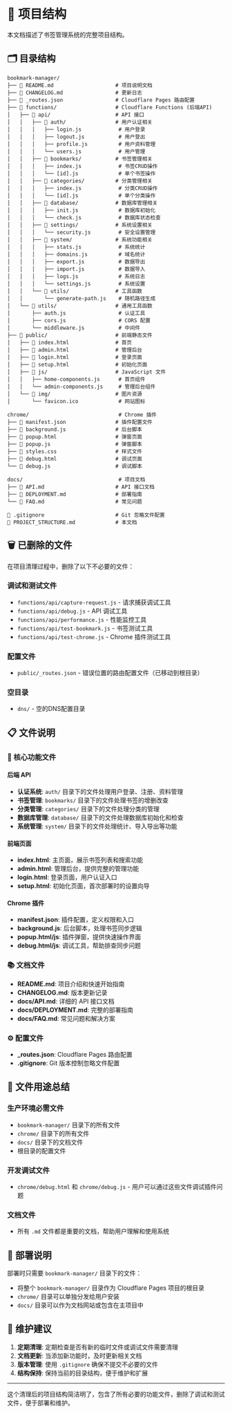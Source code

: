 # 📁 项目结构

本文档描述了书签管理系统的完整项目结构。

## 🗂️ 目录结构

```
bookmark-manager/
├── 📄 README.md                    # 项目说明文档
├── 📄 CHANGELOG.md                 # 更新日志
├── 📄 _routes.json                 # Cloudflare Pages 路由配置
├── 📁 functions/                   # Cloudflare Functions (后端API)
│   ├── 📁 api/                     # API 接口
│   │   ├── 📁 auth/                # 用户认证相关
│   │   │   ├── login.js            # 用户登录
│   │   │   ├── logout.js           # 用户登出
│   │   │   ├── profile.js          # 用户资料管理
│   │   │   └── users.js            # 用户管理
│   │   ├── 📁 bookmarks/           # 书签管理相关
│   │   │   ├── index.js            # 书签CRUD操作
│   │   │   └── [id].js             # 单个书签操作
│   │   ├── 📁 categories/          # 分类管理相关
│   │   │   ├── index.js            # 分类CRUD操作
│   │   │   └── [id].js             # 单个分类操作
│   │   ├── 📁 database/            # 数据库管理相关
│   │   │   ├── init.js             # 数据库初始化
│   │   │   └── check.js            # 数据库状态检查
│   │   ├── 📁 settings/            # 系统设置相关
│   │   │   └── security.js         # 安全设置管理
│   │   ├── 📁 system/              # 系统功能相关
│   │   │   ├── stats.js            # 系统统计
│   │   │   ├── domains.js          # 域名统计
│   │   │   ├── export.js           # 数据导出
│   │   │   ├── import.js           # 数据导入
│   │   │   ├── logs.js             # 系统日志
│   │   │   └── settings.js         # 系统设置
│   │   └── 📁 utils/               # 工具函数
│   │       └── generate-path.js    # 随机路径生成
│   └── 📁 utils/                   # 通用工具函数
│       ├── auth.js                 # 认证工具
│       ├── cors.js                 # CORS 配置
│       └── middleware.js           # 中间件
├── 📁 public/                      # 前端静态文件
│   ├── 📄 index.html               # 首页
│   ├── 📄 admin.html               # 管理后台
│   ├── 📄 login.html               # 登录页面
│   ├── 📄 setup.html               # 初始化页面
│   ├── 📁 js/                      # JavaScript 文件
│   │   ├── home-components.js      # 首页组件
│   │   └── admin-components.js     # 管理后台组件
│   └── 📁 img/                     # 图片资源
│       └── favicon.ico             # 网站图标

chrome/                             # Chrome 插件
├── 📄 manifest.json                # 插件配置文件
├── 📄 background.js                # 后台脚本
├── 📄 popup.html                   # 弹窗页面
├── 📄 popup.js                     # 弹窗脚本
├── 📄 styles.css                   # 样式文件
├── 📄 debug.html                   # 调试页面
└── 📄 debug.js                     # 调试脚本

docs/                               # 项目文档
├── 📄 API.md                       # API 接口文档
├── 📄 DEPLOYMENT.md                # 部署指南
└── 📄 FAQ.md                       # 常见问题

📄 .gitignore                       # Git 忽略文件配置
📄 PROJECT_STRUCTURE.md             # 本文档
```

## 🗑️ 已删除的文件

在项目清理过程中，删除了以下不必要的文件：

### 调试和测试文件
- `functions/api/capture-request.js` - 请求捕获调试工具
- `functions/api/debug.js` - API 调试工具
- `functions/api/performance.js` - 性能监控工具
- `functions/api/test-bookmark.js` - 书签测试工具
- `functions/api/test-chrome.js` - Chrome 插件测试工具

### 配置文件
- `public/_routes.json` - 错误位置的路由配置文件（已移动到根目录）

### 空目录
- `dns/` - 空的DNS配置目录

## 📋 文件说明

### 🔧 核心功能文件

#### 后端 API
- **认证系统**: `auth/` 目录下的文件处理用户登录、注册、资料管理
- **书签管理**: `bookmarks/` 目录下的文件处理书签的增删改查
- **分类管理**: `categories/` 目录下的文件处理分类的管理
- **数据库管理**: `database/` 目录下的文件处理数据库初始化和检查
- **系统管理**: `system/` 目录下的文件处理统计、导入导出等功能

#### 前端页面
- **index.html**: 主页面，展示书签列表和搜索功能
- **admin.html**: 管理后台，提供完整的管理功能
- **login.html**: 登录页面，用户认证入口
- **setup.html**: 初始化页面，首次部署时的设置向导

#### Chrome 插件
- **manifest.json**: 插件配置，定义权限和入口
- **background.js**: 后台脚本，处理书签同步逻辑
- **popup.html/js**: 插件弹窗，提供快速操作界面
- **debug.html/js**: 调试工具，帮助排查同步问题

### 📚 文档文件

- **README.md**: 项目介绍和快速开始指南
- **CHANGELOG.md**: 版本更新记录
- **docs/API.md**: 详细的 API 接口文档
- **docs/DEPLOYMENT.md**: 完整的部署指南
- **docs/FAQ.md**: 常见问题和解决方案

### ⚙️ 配置文件

- **_routes.json**: Cloudflare Pages 路由配置
- **.gitignore**: Git 版本控制忽略文件配置

## 🎯 文件用途总结

### 生产环境必需文件
- `bookmark-manager/` 目录下的所有文件
- `chrome/` 目录下的所有文件
- `docs/` 目录下的文档文件
- 根目录的配置文件

### 开发调试文件
- `chrome/debug.html` 和 `chrome/debug.js` - 用户可以通过这些文件调试插件问题

### 文档文件
- 所有 `.md` 文件都是重要的文档，帮助用户理解和使用系统

## 🚀 部署说明

部署时只需要 `bookmark-manager/` 目录下的文件：
- 将整个 `bookmark-manager/` 目录作为 Cloudflare Pages 项目的根目录
- `chrome/` 目录可以单独分发给用户安装
- `docs/` 目录可以作为文档网站或包含在主项目中

## 🔄 维护建议

1. **定期清理**: 定期检查是否有新的临时文件或调试文件需要清理
2. **文档更新**: 当添加新功能时，及时更新相关文档
3. **版本管理**: 使用 `.gitignore` 确保不提交不必要的文件
4. **结构保持**: 保持当前的目录结构，便于维护和扩展

---

这个清理后的项目结构简洁明了，包含了所有必要的功能文件，删除了调试和测试文件，便于部署和维护。

